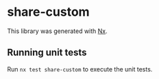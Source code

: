 # share-custom

This library was generated with [Nx](https://nx.dev).

## Running unit tests

Run `nx test share-custom` to execute the unit tests.
